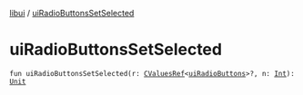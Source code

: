 [libui](index.md) / [uiRadioButtonsSetSelected](./ui-radio-buttons-set-selected.md)

# uiRadioButtonsSetSelected

`fun uiRadioButtonsSetSelected(r: `[`CValuesRef`](../kotlinx.cinterop/-c-values-ref/index.md)`<`[`uiRadioButtons`](ui-radio-buttons.md)`>?, n: `[`Int`](https://kotlinlang.org/api/latest/jvm/stdlib/kotlin/-int/index.html)`): `[`Unit`](https://kotlinlang.org/api/latest/jvm/stdlib/kotlin/-unit/index.html)